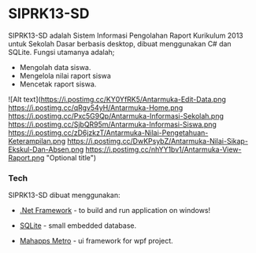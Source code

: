 # SIPRK13-SD
SIPRK13-SD adalah Sistem Informasi Pengolahan Raport Kurikulum 2013 untuk Sekolah Dasar berbasis desktop, dibuat menggunakan C# dan SQLite. Fungsi utamanya adalah;

  - Mengolah data siswa.
  - Mengelola nilai raport siswa
  - Mencetak raport siswa.

![Alt text](https://i.postimg.cc/KY0YfRK5/Antarmuka-Edit-Data.png
https://i.postimg.cc/qRgv54yH/Antarmuka-Home.png
https://i.postimg.cc/Pxc5G9Qp/Antarmuka-Informasi-Sekolah.png
https://i.postimg.cc/SjbQR95m/Antarmuka-Informasi-Siswa.png
https://i.postimg.cc/zD6jzkzT/Antarmuka-Nilai-Pengetahuan-Keterampilan.png
https://i.postimg.cc/DwKPsybZ/Antarmuka-Nilai-Sikap-Ekskul-Dan-Absen.png
https://i.postimg.cc/nhYY1bv1/Antarmuka-View-Raport.png "Optional title")

### Tech

SIPRK13-SD dibuat menggunakan:

* [.Net Framework] - to build and run application on windows!
* [SQLite] - small embedded database.
* [Mahapps Metro] - ui framework for wpf project.







   [.Net Framework]: https://dotnet.microsoft.com/download/dotnet-framework
   [SQLite]: https://www.sqlite.org
   [Mahapps Metro]: https://github.com/MahApps/MahApps.Metro
   
